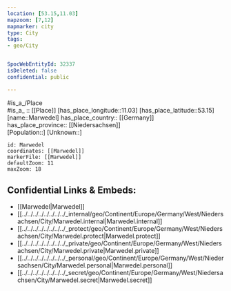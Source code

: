 ```yaml
---
location: [53.15,11.03] 
mapzoom: [7,12] 
mapmarker: city 
type: City
tags:
- geo/City


SpocWebEntityId: 32337
isDeleted: false
confidential: public

---
```

#is_a_/Place  
#is_a_ :: [[Place]] 
[has_place_longitude::11.03] 
[has_place_latitude::53.15] 
[name::Marwedel] 
has_place_country:: [[Germany]]  
has_place_province:: [[Niedersachsen]]  
[Population::] 
[Unknown::] 


```leaflet
id: Marwedel
coordinates: [[Marwedel]] 
markerFile: [[Marwedel]] 
defaultZoom: 11 
maxZoom: 18
```


## Confidential Links & Embeds: 
- [[Marwedel|Marwedel]]  
- [[../../../../../../../../_internal/geo/Continent/Europe/Germany/West/Niedersachsen/City/Marwedel.internal|Marwedel.internal]] 
- [[../../../../../../../../_protect/geo/Continent/Europe/Germany/West/Niedersachsen/City/Marwedel.protect|Marwedel.protect]] 
- [[../../../../../../../../_private/geo/Continent/Europe/Germany/West/Niedersachsen/City/Marwedel.private|Marwedel.private]] 
- [[../../../../../../../../_personal/geo/Continent/Europe/Germany/West/Niedersachsen/City/Marwedel.personal|Marwedel.personal]] 
- [[../../../../../../../../_secret/geo/Continent/Europe/Germany/West/Niedersachsen/City/Marwedel.secret|Marwedel.secret]] 
